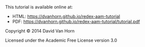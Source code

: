 This tutorial is available online at:

  * HTML: https://dvanhorn.github.io/redex-aam-tutorial
  * PDF:  https://dvanhorn.github.io/redex-aam-tutorial/tutorial.pdf

Copyright © 2014 David Van Horn

Licensed under the Academic Free License version 3.0
